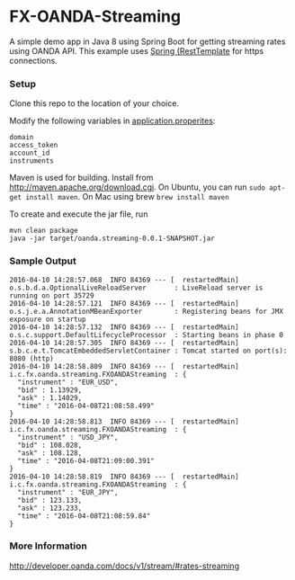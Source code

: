 FX-OANDA-Streaming
==================

A simple demo app in Java 8 using Spring Boot for getting streaming rates using OANDA
API. This example uses [Spring (RestTemplate](https://docs.spring.io/spring/docs/current/javadoc-api/org/springframework/web/client/RestTemplate.html) for https
connections.

### Setup

Clone this repo to the location of your choice.

Modify the following variables in
[application.properites](src/main/resources/application.properties):

    domain
    access_token
    account_id
    instruments

Maven is used for building. Install from http://maven.apache.org/download.cgi.
On Ubuntu, you can run `sudo apt-get install maven`. On Mac using brew `brew install maven`
    
To create and execute the jar file, run

    mvn clean package
    java -jar target/oanda.streaming-0.0.1-SNAPSHOT.jar

### Sample Output

    2016-04-10 14:28:57.068  INFO 84369 --- [  restartedMain] o.s.b.d.a.OptionalLiveReloadServer       : LiveReload server is running on port 35729
    2016-04-10 14:28:57.121  INFO 84369 --- [  restartedMain] o.s.j.e.a.AnnotationMBeanExporter        : Registering beans for JMX exposure on startup
    2016-04-10 14:28:57.132  INFO 84369 --- [  restartedMain] o.s.c.support.DefaultLifecycleProcessor  : Starting beans in phase 0
    2016-04-10 14:28:57.305  INFO 84369 --- [  restartedMain] s.b.c.e.t.TomcatEmbeddedServletContainer : Tomcat started on port(s): 8080 (http)
    2016-04-10 14:28:58.809  INFO 84369 --- [  restartedMain] i.c.fx.oanda.streaming.FXOANDAStreaming  : {
      "instrument" : "EUR_USD",
      "bid" : 1.13929,
      "ask" : 1.14029,
      "time" : "2016-04-08T21:08:58.499"
    }
    2016-04-10 14:28:58.813  INFO 84369 --- [  restartedMain] i.c.fx.oanda.streaming.FXOANDAStreaming  : {
      "instrument" : "USD_JPY",
      "bid" : 108.028,
      "ask" : 108.128,
      "time" : "2016-04-08T21:09:00.391"
    }
    2016-04-10 14:28:58.819  INFO 84369 --- [  restartedMain] i.c.fx.oanda.streaming.FXOANDAStreaming  : {
      "instrument" : "EUR_JPY",
      "bid" : 123.133,
      "ask" : 123.233,
      "time" : "2016-04-08T21:08:59.84"
    }


### More Information

http://developer.oanda.com/docs/v1/stream/#rates-streaming
